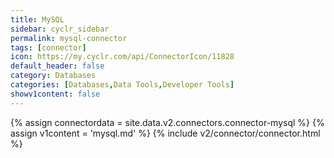 ```yaml
---
title: MySQL
sidebar: cyclr_sidebar
permalink: mysql-connector
tags: [connector]
icon: https://my.cyclr.com/api/ConnectorIcon/11828
default_header: false
category: Databases
categories: [Databases,Data Tools,Developer Tools]
showv1content: false
---
```

{% assign connectordata = site.data.v2.connectors.connector-mysql %}
{% assign v1content = 'mysql.md' %}
{% include v2/connector/connector.html %}	